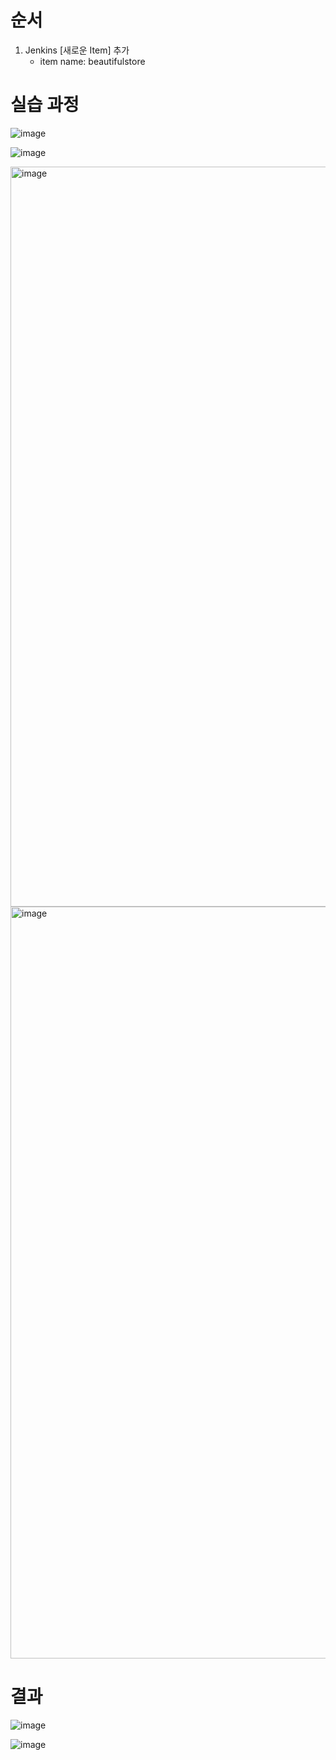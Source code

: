 # 순서
1. Jenkins [새로운 Item] 추가
   - item name: beautifulstore
     

# 실습 과정



![image](https://github.com/user-attachments/assets/977edcf1-f455-4c98-b17c-8123a7f3bdaf)




![image](https://github.com/user-attachments/assets/dd9a2b49-f100-4141-becb-b766e9527b66)




<img width="1184" alt="image" src="https://github.com/user-attachments/assets/07010259-cad6-446f-9ad5-b726a2271088" />

<img width="1203" alt="image" src="https://github.com/user-attachments/assets/e32de41b-d875-4486-9c1b-16e232df46f8" />

# 결과 
![image](https://github.com/user-attachments/assets/d199072b-98be-4e47-acd7-d9a927237000)

![image](https://github.com/user-attachments/assets/cf3f5e03-55b4-447a-a3e1-8d8094c57152)
